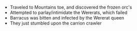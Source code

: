 - Traveled to Mountains toe, and discovered the frozen orc's
- Attempted to parlay/intimidate the Wererats, which failed
- Barracus was bitten and infected by the Wererat queen
- They just stumbled upon the carrion crawler